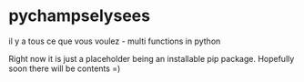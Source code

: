 # pychampselysees
il y a tous ce que vous voulez - multi functions in python

Right now it is just a placeholder being an installable pip package. Hopefully soon there will be contents =)
